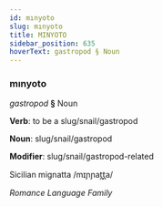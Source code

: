 ```yaml
---
id: mınyoto
slug: mınyoto
title: MINYOTO
sidebar_position: 635
hoverText: gastropod § Noun
---
```


### mınyoto

*gastropod* **§** Noun

**Verb**: to be a slug/snail/gastropod

**Noun**: slug/snail/gastropod

**Modifier**: slug/snail/gastropod-related

Sicilian mignatta /mɪɲɲat̪t̪a/

*Romance Language Family*